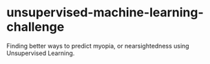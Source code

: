 # unsupervised-machine-learning-challenge
Finding better ways to predict myopia, or nearsightedness using Unsupervised Learning.
